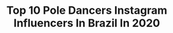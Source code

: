 ---
title: Top 10 Pole Dancers Instagram Influencers In Brazil In 2020
description: >-
  Find top pole dancers Instagram influencers in Brazil in 2020. Most popular hashtags: #poledancer #poledance #flexibility.
platform: Instagram
hits: 60
text_top: Analyze the best Instagram influencers on inBeat.
text_bottom: Our database holds 60 Instagram influencers like this in Brazil for you to pitch.
profiles:
  - username: "jvmartinsa"
    fullname: >-
      João Martins
    bio: >-
      📷| Fotógrafo das pole dancer e retratos 📍| Rio de Janeiro, RJ ✉️| Orçamento por DM ou e-mail
    location: "Brazil"
    followers: 6180
    engagement: 2060
    commentsToLikes: 0.244986
    id: ck8sybbqikcca0j78yljcv3r1
    verified: false
    hashtags: "#arraialdo, #arraialdocabo, #riodejaneiro"
  - username: "littl3hell"
    fullname: >-
      Lais Galdino
    bio: >-
      Pole Dancer & Aerialist ❤️ Owner - @catspoledancestudio 😻 Graduação em Artes Visuais 🎨 Traveler ✈️🌎 (11) 96450-3608 laisperagaldino@gmail.com
    location: "Brazil"
    followers: 8273
    engagement: 562
    commentsToLikes: 0.323610
    id: ck5zt2v5ezn1o0i1418urhq70
    verified: false
    hashtags: "#poleart, #poleheeys, #poledancenation, #poledance"
  - username: "limasilveline"
    fullname: >-
      Girl Boss
    bio: >-
      Mãe. Empresária. Pole Dancer. Livre! 💪🏼 Empowered Woman. 🧜🏼‍♀️ Meu CURSO on-line com desconto do Black November ⬇️ ACESSE O LINK ABAIXO ⬇️
    location: "Brazil"
    followers: 20060
    engagement: 457
    commentsToLikes: 0.051056
    id: ck6tu4tf3eb5f0j711lq4fu1l
    verified: false
    hashtags: "#poledancer, #polemaniabr, #poledancenation, #poleart"
  - username: "renaslicious"
    fullname: >-
      R E N A S
    bio: >-
      Venus as a boy Owner: @olympoles Brasilian Pole Dancer 🏆 Minha missão é ensinar pole dance e assim fazê-la se reconectar com parte da sua essência.
    location: "Brazil"
    followers: 7039
    engagement: 308
    commentsToLikes: 0.163050
    id: ck6tu4ulaebbp0j71dpilbjn2
    verified: false
    hashtags: "#maninheels, #gay, #poleclassique, #heelsdance"
  - username: "rafa_0tabu"
    fullname: >-
      Rafaela Cavalcanti
    bio: >-
      Youtuber no canal 0 Tabu Pole dancer ♎ 24 yrs Link para meus vídeos monetizados aqui ⤵️⤵️⤵️
    location: "Brazil"
    followers: 34486
    engagement: 395
    commentsToLikes: 0.016421
    id: ckaozq6thmxbj0i78mk4tnfhv
    verified: false
    hashtags: ""
  - username: "laistaboza"
    fullname: >-
      Lais Taboza
    bio: >-
      Profissional de Educação Física. Personal | Coach 👊🏽 Lifestyle Fitness • Crossfitter • Pole Dancer
    location: "Brazil"
    followers: 20705
    engagement: 265
    commentsToLikes: 0.072592
    id: ck6ugw02v5hzm0j71tf7hmjdj
    verified: false
    hashtags: "#polesport, #stayhome, #gymnastics, #poledance"
  - username: "beatrizjusti_"
    fullname: >-
      Beatriz Justi
    bio: >-
      @freya_aerodance Pole dancer, bailarina, finjo que faço aéreos e empreendedora.
    location: "Brazil"
    followers: 6462
    engagement: 660
    commentsToLikes: 0.055007
    id: ckaoskiplrvgz0i78067ed6x4
    verified: false
    hashtags: "#longhair, #ink, #tatuagem, #inked"
  - username: "venusssmodel"
    fullname: >-
      Ágata Balazina
    bio: >-
      Dentista por formação 😷 Artista por vocação ❤ . 📽 Atuando 🎬 Modelando 📸 Transmitindo 💻 . Pole Dancer 🦄🤸🏼‍♀️ Circense . @grupofire.site
    location: "Brazil"
    followers: 39628
    engagement: 501
    commentsToLikes: 0.016438
    id: ck6u94dnevfjt0j719tdhbv7m
    verified: false
    hashtags: "#nuartistico, #mundodeoz, #aldeiaoutromundo, #espacateeverywhere"
  - username: "teleslaala"
    fullname: >-
      Lala Teles
    bio: >-
      pole dancer // aerialist 🥇1st exotic generation br - flow 2019 são paulo contato.lalateles@gmail.com
    location: "Brazil"
    followers: 6591
    engagement: 533
    commentsToLikes: 0.062911
    id: ck6tu546pecv40j71l11iu8of
    verified: false
    hashtags: "#acropoesiacaseira"
  - username: "robertamartinsa"
    fullname: >-
      Roberta Martins
    bio: >-
      24, RJ, Brasil Pole dancer feminista Sócia instrutora @pinuppolestudio 🏆 Bicampeã Overall Semipro Pole Theatre BR 2020
    location: "Brazil"
    followers: 54064
    engagement: 584
    commentsToLikes: 0.024729
    id: ck5zsr6eaz1jc0i14ni759afi
    verified: false
    hashtags: ""
---